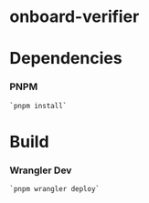 # onboard-verifier

# Dependencies
### PNPM
    `pnpm install`

# Build

### Wrangler Dev
    `pnpm wrangler deploy`


